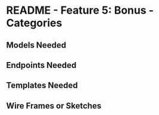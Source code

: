 # README - Feature 5: Bonus - Categories

## Models Needed

## Endpoints Needed

## Templates Needed

## Wire Frames or Sketches
